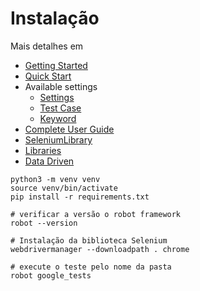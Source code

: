 # Instalação

Mais detalhes em
- [Getting Started](https://robotframework.org/?tab=1#getting-started)
- [Quick Start](https://github.com/robotframework/QuickStartGuide/blob/master/QuickStart.rst)
- Available settings
    - [Settings](https://robotframework.org/robotframework/latest/RobotFrameworkUserGuide.html#toc-entry-694)
    - [Test Case](https://robotframework.org/robotframework/latest/RobotFrameworkUserGuide.html#toc-entry-695)
    - [Keyword](https://robotframework.org/robotframework/latest/RobotFrameworkUserGuide.html#keyword-section-1)
- [Complete User Guide](https://robotframework.org/robotframework/latest/RobotFrameworkUserGuide.html)
- [SeleniumLibrary](https://robotframework.org/SeleniumLibrary/SeleniumLibrary.html)
- [Libraries](http://robotframework.org/robotframework/#user-guide)
- [Data Driven](https://docs.robotframework.org/docs/testcase_styles/datadriven)

```
python3 -m venv venv
source venv/bin/activate
pip install -r requirements.txt

# verificar a versão o robot framework
robot --version

# Instalação da biblioteca Selenium
webdrivermanager --downloadpath . chrome

# execute o teste pelo nome da pasta
robot google_tests
```

